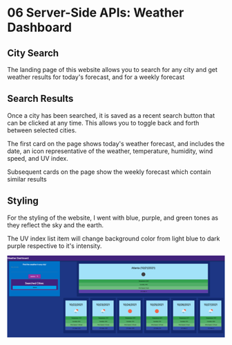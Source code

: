 # 06 Server-Side APIs: Weather Dashboard

## City Search

The landing page of this website allows you to search for any city and get weather results for today's forecast, and for a weekly forecast


## Search Results

Once a city has been searched, it is saved as a recent search button that can be clicked at any time. This allows you to toggle back and forth between selected cities. 

The first card on the page shows today's weather forecast, and includes the date, an icon representative of the weather, temperature, humidity, wind speed, and UV index. 

Subsequent cards on the page show the weekly forecast which contain similar results

## Styling
For the styling of the website, I went with blue, purple, and green tones as they reflect the sky and the earth.

The UV index list item will change background color from light blue to dark purple respective to it's intensity. 




![image](./screenshot.png)